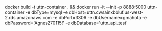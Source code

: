docker build -t uttn-container . && docker run -it --init -p 8888:5000 uttn-container -e dbType=mysql -e dbHost=uttn.cwsainxbbluf.us-west-2.rds.amazonaws.com -e dbPort=3306 -e dbUsername=gmahota -e dbPassword='Agnes270115!' -e dbDatabase='uttn_api_test'